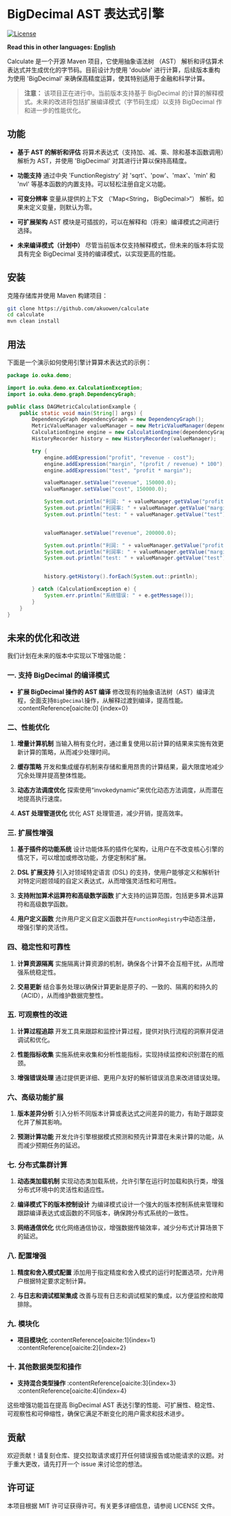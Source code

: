 # BigDecimal AST 表达式引擎

[![License](http://img.shields.io/:license-Apache%202-blue.svg)](https://github.com/apache/arrow/blob/main/LICENSE.txt)

**Read this in other languages: [English](README.md)**

Calculate 是一个开源 Maven 项目，它使用抽象语法树 （AST）
解析和评估算术表达式并生成优化的字节码。目前设计为使用 'double' 进行计算，后续版本重构为使用 'BigDecimal'
来确保高精度运算，使其特别适用于金融和科学计算。

> **注意：**
> 该项目正在进行中。当前版本支持基于 BigDecimal 的计算的解释模式。未来的改进将包括扩展编译模式（字节码生成）以支持
> BigDecimal 作和进一步的性能优化。

## 功能

- **基于 AST 的解析和评估**
  将算术表达式（支持加、减、乘、除和基本函数调用）解析为 AST，并使用 'BigDecimal' 对其进行计算以保持高精度。

- **功能支持**
  通过中央 'FunctionRegistry' 对 'sqrt'、'pow'、'max'、'min' 和 'nvl' 等基本函数的内置支持。可以轻松注册自定义功能。

- **可变分辨率**
  变量从提供的上下文 （'Map<String， BigDecimal>“） 解析。如果未定义变量，则默认为零。

- **可扩展架构**
  AST 模块是可插拔的，可以在解释和（将来）编译模式之间进行选择。

- **未来编译模式（计划中）**
  尽管当前版本仅支持解释模式，但未来的版本将实现具有完全 BigDecimal 支持的编译模式，以实现更高的性能。

## 安装

克隆存储库并使用 Maven 构建项目：

```bash
git clone https://github.com/akuowen/calculate
cd calculate
mvn clean install
```

## 用法

下面是一个演示如何使用引擎计算算术表达式的示例：

```java
package io.ouka.demo;

import io.ouka.demo.ex.CalculationException;
import io.ouka.demo.graph.DependencyGraph;

public class DAGMetricCalculationExample {
    public static void main(String[] args) {
        DependencyGraph dependencyGraph = new DependencyGraph();
        MetricValueManager valueManager = new MetricValueManager(dependencyGraph);
        CalculationEngine engine = new CalculationEngine(dependencyGraph, valueManager);
        HistoryRecorder history = new HistoryRecorder(valueManager);

        try {
            engine.addExpression("profit", "revenue - cost");
            engine.addExpression("margin", "(profit / revenue) * 100");
            engine.addExpression("test", "profit * margin");

            valueManager.setValue("revenue", 150000.0);
            valueManager.setValue("cost", 150000.0);

            System.out.println("利润: " + valueManager.getValue("profit"));
            System.out.println("利润率: " + valueManager.getValue("margin") + "%");
            System.out.println("test: " + valueManager.getValue("test"));


            valueManager.setValue("revenue", 200000.0);

            System.out.println("利润: " + valueManager.getValue("profit"));
            System.out.println("利润率: " + valueManager.getValue("margin") + "%");
            System.out.println("test: " + valueManager.getValue("test"));


            history.getHistory().forEach(System.out::println);

        } catch (CalculationException e) {
            System.err.println("系统错误: " + e.getMessage());
        }
    }
}


```



## 未来的优化和改进

我们计划在未来的版本中实现以下增强功能：

### 一. 支持 BigDecimal 的编译模式

- **扩展 BigDecimal 操作的 AST 编译**
修改现有的抽象语法树（AST）编译流程，全面支持`BigDecimal`操作，从解释过渡到编译，提高性能。​:contentReference[oaicite:0]
{index=0}

### 二、性能优化

1. **增量计算机制**
   当输入稍有变化时，通过重复使用以前计算的结果来实施有效更新计算的策略，从而减少处理时间。

2. **缓存策略**
   开发和集成缓存机制来存储和重用昂贵的计算结果，最大限度地减少冗余处理并提高整体性能。

3. **动态方法调度优化**
   探索使用“invokedynamic”来优化动态方法调度，从而潜在地提高执行速度。

4. **AST 处理管道优化**
   优化 AST 处理管道，减少开销，提高效率。

### 三. 扩展性增强

1. **基于插件的功能系统**
   设计功能体系的插件化架构，让用户在不改变核心引擎的情况下，可以增加或修改功能，方便定制和扩展。

2. **DSL 扩展支持**
   引入对领域特定语言 (DSL) 的支持，使用户能够定义和解析针对特定问题领域的自定义表达式，从而增强灵活性和可用性。

3. **支持附加算术运算符和高级数学函数**
   扩大支持的运算范围，包括更多算术运算符和高级数学函数。

4. **用户定义函数**
   允许用户定义自定义函数并在`FunctionRegistry`中动态注册，增强引擎的灵活性。

### 四、稳定性和可靠性

1. **计算资源隔离**
   实施隔离计算资源的机制，确保各个计算不会互相干扰，从而增强系统稳定性。

2. **交易更新**
   结合事务处理以确保计算更新是原子的、一致的、隔离的和持久的（ACID），从而维护数据完整性。

### 五. 可观察性的改进

1. **计算过程追踪**
   开发工具来跟踪和监控计算过程，提供对执行流程的洞察并促进调试和优化。

2. **性能指标收集**
   实施系统来收集和分析性能指标，实现持续监控和识别潜在的瓶颈。

3. **增强错误处理**
   通过提供更详细、更用户友好的解析错误消息来改进错误处理。

### 六、高级功能扩展

1. **版本差异分析**
引入分析不同版本计算或表达式之间差异的能力，有助于跟踪变化并了解其影响。

2. **预测计算功能**
   开发允许引擎根据模式预测和预先计算潜在未来计算的功能，从而减少预期任务的延迟。

### 七. 分布式集群计算

1. **动态类加载机制**
   实现动态类加载系统，允许引擎在运行时加载和执行类，增强分布式环境中的灵活性和适应性。

2. **编译模式下的版本控制设计**
   为编译模式设计一个强大的版本控制系统来管理和跟踪编译表达式或函数的不同版本，确保跨分布式系统的一致性。

3. **网络通信优化**
   优化网络通信协议，增强数据传输效率，减少分布式计算场景下的延迟。

### 八. 配置增强

1. **精度和舍入模式配置**
   添加用于指定精度和舍入模式的运行时配置选项，允许用户根据特定要求定制计算。

2. **与日志和调试框架集成**
   改善与现有日志和调试框架的集成，以方便监控和故障排除。

### 九. 模块化

- **项目模块化**
  :contentReference[oaicite:1]{index=1}​:contentReference[oaicite:2]{index=2}

### 十. 其他数据类型和操作

- **支持混合类型操作**
  :contentReference[oaicite:3]{index=3}​:contentReference[oaicite:4]{index=4}

这些增强功能旨在提高 BigDecimal AST 表达引擎的性能、可扩展性、稳定性、可观察性和可伸缩性，确保它满足不断变化的用户需求和技术进步。

## 贡献

欢迎贡献！请复刻仓库、提交拉取请求或打开任何错误报告或功能请求的议题。对于重大更改，请先打开一个 issue 来讨论您的想法。

## 许可证

本项目根据 MIT 许可证获得许可。有关更多详细信息，请参阅 LICENSE 文件。
